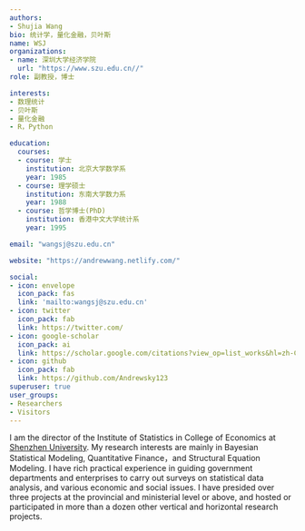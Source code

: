 ```yaml
---
authors:
- Shujia Wang
bio: 统计学，量化金融，贝叶斯
name: WSJ
organizations:
- name: 深圳大学经济学院
  url: "https://www.szu.edu.cn//"
role: 副教授，博士

interests:
- 数理统计
- 贝叶斯
- 量化金融
- R，Python

education:
  courses:
  - course: 学士
    institution: 北京大学数学系
    year: 1985
  - course: 理学硕士
    institution: 东南大学数力系
    year: 1988
  - course: 哲学博士(PhD)
    institution: 香港中文大学统计系
    year: 1995

email: "wangsj@szu.edu.cn"

website: "https://andrewwang.netlify.com/"

social:
- icon: envelope
  icon_pack: fas
  link: 'mailto:wangsj@szu.edu.cn'
- icon: twitter
  icon_pack: fab
  link: https://twitter.com/
- icon: google-scholar
  icon_pack: ai
  link: https://scholar.google.com/citations?view_op=list_works&hl=zh-CN&user=aINZKwkAAAAJ&gmla=AJsN-F47peVHaUgfqz3No5ZuARXXazEmLzx5CiLMp_7RFb5V03L7QVXUdsPG4SIEkRrS9lyqEu3iVeM8bASBqMT0AUwWDrgF0G1egQUu750K26X4jNKMrF4
- icon: github
  icon_pack: fab
  link: https://github.com/Andrewsky123
superuser: true
user_groups:
- Researchers
- Visitors
---
```


I am the director of the Institute of Statistics in College of Economics at [Shenzhen University](https://www.szu.edu.cn/). My research interests are mainly in Bayesian Statistical Modeling, Quantitative Finance，and Structural Equation Modeling. I have rich practical experience in guiding government departments and enterprises to carry out surveys on statistical data analysis, and various economic and social issues. I have presided over three projects at the provincial and ministerial level or above, and hosted or participated in more than a dozen other vertical and horizontal research projects.
